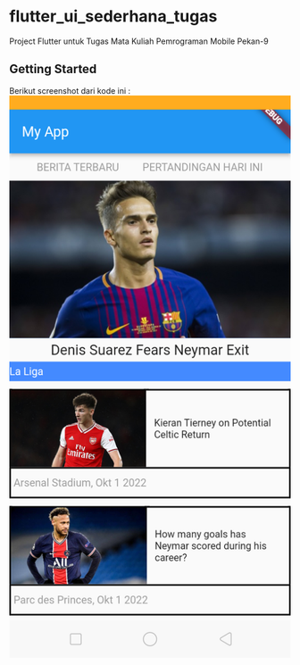 # flutter_ui_sederhana_tugas

Project Flutter untuk Tugas Mata Kuliah Pemrograman Mobile Pekan-9

## Getting Started

Berikut screenshot dari kode ini : 
![Screenshot](https://github.com/onynovianti/flutter_ui_sederhana_tugas/blob/c19acc8e041d0415cccb2375503962ed22d58f27/assets/Screenshot_2022-11-01-19-46-02-89.png "Screenshot Footbal News")
